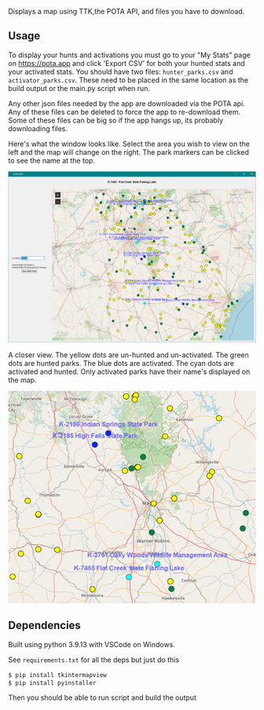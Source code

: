 
Displays a map using TTK,the POTA API, and files you have to download.

Usage
----------
To display your hunts and activations you must go to your "My Stats" page on 
https://pota.app and click 'Export CSV' for both your hunted stats and your 
activated stats. You should have two files: `hunter_parks.csv` and 
`activator_parks.csv`. These need to be placed in the same location as the 
build output or the main.py script when run. 

Any other json files needed by the app are downloaded via the POTA api. Any of 
these files can be deleted to force the app to re-download them. Some of these 
files can be big so if the app hangs up, its probably downloading files.

Here's what the window looks like. Select the area you wish to view on the left
and the map will change on the right. The park markers can be clicked to see 
the name at the top.

![Screenshot potamap in action.](docs/img/demo.png)

A closer view. The yellow dots are un-hunted and un-activated. The green dots 
are hunted parks. The blue dots are activated. The cyan dots are activated and 
hunted. Only activated parks have their name's displayed on the map.

![Closeup of potamap in action.](docs/img/demo2.png)

Dependencies
----------

Built using python 3.9.13 with VSCode on Windows.

See ``requirements.txt`` for all the deps but just do this

    $ pip install tkintermapview
    $ pip install pyinstaller

Then you should be able to run script and build the output